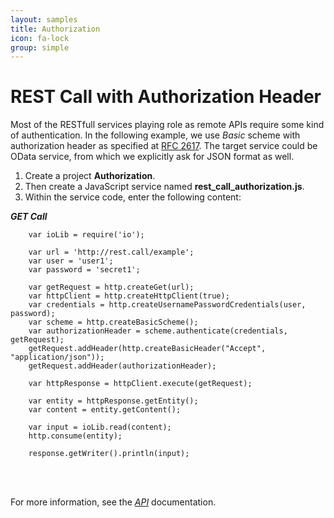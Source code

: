 ```yaml
---
layout: samples
title: Authorization
icon: fa-lock
group: simple
---
```


REST Call with Authorization Header
===

Most of the RESTfull services playing role as remote APIs require some kind of authentication. In the following example, we use *Basic* scheme with authorization header as specified at [RFC 2617](https://www.ietf.org/rfc/rfc2617.txt). The target service could be OData service, from which we explicitly ask for JSON format as well.
 
1. Create a project **Authorization**.
2. Then create a JavaScript service named **rest_call_authorization.js**.
3. Within the service code, enter the following content:

<i><b>GET Call</b></i>

		var ioLib = require('io');
		
		var url = 'http://rest.call/example';
		var user = 'user1';
		var password = 'secret1';
		
		var getRequest = http.createGet(url);
		var httpClient = http.createHttpClient(true);
		var credentials = http.createUsernamePasswordCredentials(user, password);    
		var scheme = http.createBasicScheme();
		var authorizationHeader = scheme.authenticate(credentials, getRequest);
		getRequest.addHeader(http.createBasicHeader("Accept", "application/json"));
		getRequest.addHeader(authorizationHeader);
		    
		var httpResponse = httpClient.execute(getRequest);
		    
		var entity = httpResponse.getEntity();
		var content = entity.getContent();
		    
		var input = ioLib.read(content);
		http.consume(entity);
		
		response.getWriter().println(input);

<br></br>

For more information, see the *[API](../help/api.html)* documentation.
